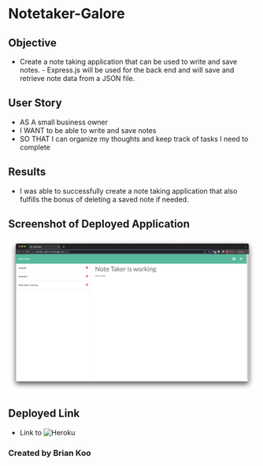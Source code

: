 # Notetaker-Galore

## Objective

- Create a note taking application that can be used to write and save notes. - Express.js will be used for the back end and will save and retrieve note data from a JSON file.

## User Story

- AS A small business owner
- I WANT to be able to write and save notes
- SO THAT I can organize my thoughts and keep track of tasks I need to complete

## Results

- I was able to successfully create a note taking application that also fulfills the bonus of deleting a saved note if needed.

## Screenshot of Deployed Application

![Sample of Deployed Application](screenshot/notetaker-galore.png)

## Deployed Link

- Link to ![Heroku](https://notetaker-galore.herokuapp.com/)

### Created by Brian Koo

